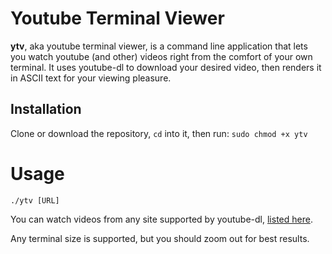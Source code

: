 # Youtube Terminal Viewer
**ytv**, aka youtube terminal viewer, is a command line application that lets you watch youtube (and other) videos right from the comfort of your own terminal. It uses youtube-dl to download your desired video, then renders it in ASCII text for your viewing pleasure.

## Installation
Clone or download the repository, `cd` into it, then run:
`sudo chmod +x ytv`

# Usage
`./ytv [URL]`

You can watch videos from any site supported by youtube-dl, [listed here](https://ytdl-org.github.io/youtube-dl/supportedsites.html).

Any terminal size is supported, but you should zoom out for best results.